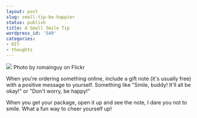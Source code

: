 ```yaml
---
layout: post
slug: small-tip-be-happier
status: publish
title: A Small Smile Tip
wordpress_id: '549'
categories:
- DIY
- thoughts
---
```


[![](http://www.chrisvanpatten.com/wp-content/uploads/2012/01/flickr-232998465-original-200x300.jpg)](http://www.chrisvanpatten.com/wp-content/uploads/2012/01/flickr-232998465-original.jpeg)
Photo by romainguy on Flickr

When you're ordering something online, include a gift note (it's usually free) with a positive message to yourself. Something like "Smile, buddy! It'll all be okay!" or "Don't worry, be happy!"

When you get your package, open it up and see the note, I dare you not to smile. What a fun way to cheer yourself up!
